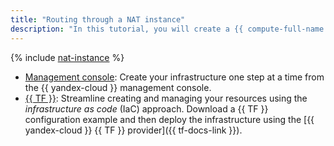 ```yaml
---
title: "Routing through a NAT instance"
description: "In this tutorial, you will create a {{ compute-full-name }} VM and configure its internet connection through a NAT instance using static routing in {{ vpc-full-name }}."
---
```


{% include [nat-instance](../../../_tutorials/routing/nat-instance.md) %}

* [Management console](console.md): Create your infrastructure one step at a time from the {{ yandex-cloud }} management console.
* [{{ TF }}](terraform.md): Streamline creating and managing your resources using the _infrastructure as code_ (IaC) approach. Download a {{ TF }} configuration example and then deploy the infrastructure using the [{{ yandex-cloud }} {{ TF }} provider]({{ tf-docs-link }}).